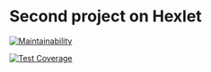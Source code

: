 # Second project on Hexlet

[![Maintainability](https://api.codeclimate.com/v1/badges/a99a88d28ad37a79dbf6/maintainability)](https://codeclimate.com/github/codeclimate/codeclimate/maintainability)

[![Test Coverage](https://api.codeclimate.com/v1/badges/e64a6e97fe835bc0fcf1/test_coverage)](https://codeclimate.com/github/olegkuzmenko/frontend-project-lvl2/test_coverage)